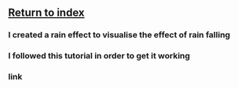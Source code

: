 ## <a href="index">Return to index</a>

### I created a rain effect to visualise the effect of rain falling
### I followed this tutorial in order to get it working
### link


